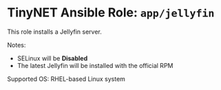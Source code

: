 # TinyNET Ansible Role: `app/jellyfin`

This role installs a Jellyfin server.

Notes:

- SELinux will be **Disabled**
- The latest Jellyfin will be installed with the official RPM

Supported OS: RHEL-based Linux system
